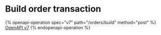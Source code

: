 # Build order transaction

{% openapi-operation spec="v7" path="/orders/build" method="post" %}
[OpenAPI v7](https://4401d86825a13bf607936cc3a9f3897a.r2.cloudflarestorage.com/gitbook-x-prod-openapi/raw/0871b4d8a7580c392f2f0239af2608f41d8687ade4002c4394297458108933cb.yaml?X-Amz-Algorithm=AWS4-HMAC-SHA256&X-Amz-Content-Sha256=UNSIGNED-PAYLOAD&X-Amz-Credential=dce48141f43c0191a2ad043a6888781c%2F20251014%2Fauto%2Fs3%2Faws4_request&X-Amz-Date=20251014T024622Z&X-Amz-Expires=172800&X-Amz-Signature=cf34b0c307f54eaa6048457f19196e180ceb7990c714167d4b2c72ee774093df&X-Amz-SignedHeaders=host&x-amz-checksum-mode=ENABLED&x-id=GetObject)
{% endopenapi-operation %}
